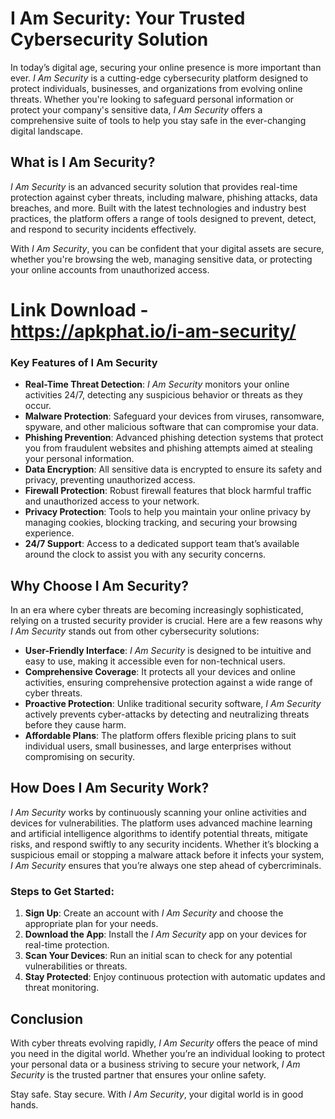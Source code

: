 # I Am Security: Your Trusted Cybersecurity Solution

In today’s digital age, securing your online presence is more important than ever. *I Am Security* is a cutting-edge cybersecurity platform designed to protect individuals, businesses, and organizations from evolving online threats. Whether you're looking to safeguard personal information or protect your company's sensitive data, *I Am Security* offers a comprehensive suite of tools to help you stay safe in the ever-changing digital landscape.

## What is I Am Security?

*I Am Security* is an advanced security solution that provides real-time protection against cyber threats, including malware, phishing attacks, data breaches, and more. Built with the latest technologies and industry best practices, the platform offers a range of tools designed to prevent, detect, and respond to security incidents effectively. 

With *I Am Security*, you can be confident that your digital assets are secure, whether you're browsing the web, managing sensitive data, or protecting your online accounts from unauthorized access.

# Link Download - https://apkphat.io/i-am-security/

### Key Features of I Am Security

- **Real-Time Threat Detection**: *I Am Security* monitors your online activities 24/7, detecting any suspicious behavior or threats as they occur.
- **Malware Protection**: Safeguard your devices from viruses, ransomware, spyware, and other malicious software that can compromise your data.
- **Phishing Prevention**: Advanced phishing detection systems that protect you from fraudulent websites and phishing attempts aimed at stealing your personal information.
- **Data Encryption**: All sensitive data is encrypted to ensure its safety and privacy, preventing unauthorized access.
- **Firewall Protection**: Robust firewall features that block harmful traffic and unauthorized access to your network.
- **Privacy Protection**: Tools to help you maintain your online privacy by managing cookies, blocking tracking, and securing your browsing experience.
- **24/7 Support**: Access to a dedicated support team that’s available around the clock to assist you with any security concerns.

## Why Choose I Am Security?

In an era where cyber threats are becoming increasingly sophisticated, relying on a trusted security provider is crucial. Here are a few reasons why *I Am Security* stands out from other cybersecurity solutions:

- **User-Friendly Interface**: *I Am Security* is designed to be intuitive and easy to use, making it accessible even for non-technical users.
- **Comprehensive Coverage**: It protects all your devices and online activities, ensuring comprehensive protection against a wide range of cyber threats.
- **Proactive Protection**: Unlike traditional security software, *I Am Security* actively prevents cyber-attacks by detecting and neutralizing threats before they cause harm.
- **Affordable Plans**: The platform offers flexible pricing plans to suit individual users, small businesses, and large enterprises without compromising on security.

## How Does I Am Security Work?

*I Am Security* works by continuously scanning your online activities and devices for vulnerabilities. The platform uses advanced machine learning and artificial intelligence algorithms to identify potential threats, mitigate risks, and respond swiftly to any security incidents. Whether it’s blocking a suspicious email or stopping a malware attack before it infects your system, *I Am Security* ensures that you’re always one step ahead of cybercriminals.

### Steps to Get Started:
1. **Sign Up**: Create an account with *I Am Security* and choose the appropriate plan for your needs.
2. **Download the App**: Install the *I Am Security* app on your devices for real-time protection.
3. **Scan Your Devices**: Run an initial scan to check for any potential vulnerabilities or threats.
4. **Stay Protected**: Enjoy continuous protection with automatic updates and threat monitoring.

## Conclusion

With cyber threats evolving rapidly, *I Am Security* offers the peace of mind you need in the digital world. Whether you’re an individual looking to protect your personal data or a business striving to secure your network, *I Am Security* is the trusted partner that ensures your online safety.

Stay safe. Stay secure. With *I Am Security*, your digital world is in good hands.


